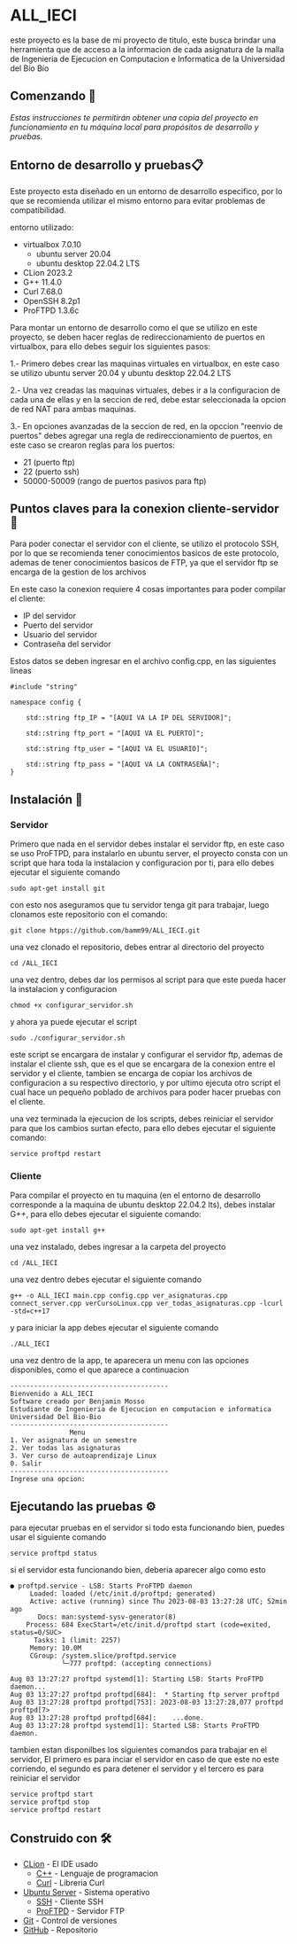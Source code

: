# ALL_IECI

este proyecto es la base de mi proyecto de titulo, este busca brindar una herramienta
que de acceso a la informacion de cada asignatura de la malla de Ingenieria de Ejecucion
en Computacion e Informatica de la Universidad del Bío Bío

## Comenzando 🚀

_Estas instrucciones te permitirán obtener una copia del proyecto en funcionamiento en tu
máquina local para propósitos de desarrollo y pruebas._

## Entorno de desarrollo y pruebas📋

Este proyecto esta diseñado en un entorno de desarrollo especifico, por lo que se recomienda
utilizar el mismo entorno para evitar problemas de compatibilidad.

entorno utilizado:
* virtualbox 7.0.10
  * ubuntu server 20.04
  * ubuntu desktop 22.04.2 LTS
* CLion 2023.2
* G++ 11.4.0
* Curl 7.68.0
* OpenSSH 8.2p1
* ProFTPD 1.3.6c

Para montar un entorno de desarrollo como el que se utilizo en este proyecto, se deben hacer 
reglas de redireccionamiento de puertos en virtualbox, para ello debes seguir los siguientes pasos:

1.- Primero debes crear las maquinas virtuales en virtualbox, en este caso se utilizo ubuntu server 20.04 
y ubuntu desktop 22.04.2 LTS

2.- Una vez creadas las maquinas virtuales, debes ir a la configuracion de cada una de ellas y en la seccion de red, 
debe estar seleccionada la opcion de red NAT para ambas maquinas.

3.- En opciones avanzadas de la seccion de red, en la opccion "reenvio de puertos" debes agregar una regla de redireccionamiento
de puertos, en este caso se crearon reglas para los puertos: 

* 21 (puerto ftp)
* 22 (puerto ssh)
* 50000-50009 (rango de puertos pasivos para ftp)

## Puntos claves para la conexion cliente-servidor 🔧

Para poder conectar el servidor con el cliente, se utilizo el protocolo SSH, por lo que
se recomienda tener conocimientos basicos de este protocolo, ademas de tener conocimientos
basicos de FTP, ya que el servidor ftp se encarga de la gestion de los archivos

En este caso la conexion requiere 4 cosas importantes para poder compilar el cliente:

* IP del servidor
* Puerto del servidor
* Usuario del servidor
* Contraseña del servidor

Estos datos se deben ingresar en el archivo config.cpp, en las siguientes lineas
```
#include "string"

namespace config {
    
    std::string ftp_IP = "[AQUI VA LA IP DEL SERVIDOR]";
    
    std::string ftp_port = "[AQUI VA EL PUERTO]";
    
    std::string ftp_user = "[AQUI VA EL USUARIO]";
    
    std::string ftp_pass = "[AQUI VA LA CONTRASEÑA]";
}
```


## Instalación 🔧
### Servidor

Primero que nada en el servidor debes instalar el servidor ftp, en este caso se uso ProFTPD,
para instalarlo en ubuntu server, el proyecto consta con un script que hara toda la instalacion
y configuracion por ti, para ello debes ejecutar el siguiente comando
```
sudo apt-get install git
```

con esto nos aseguramos que tu servidor tenga git para trabajar, luego clonamos este repositorio con el comando:

```
git clone htpps://github.com/bamm99/ALL_IECI.git
```

una vez clonado el repositorio, debes entrar al directorio del proyecto

```
cd /ALL_IECI
```

una vez dentro, debes dar los permisos al script para que este pueda hacer la instalacion y configuracion

```
chmod +x configurar_servidor.sh
```

y ahora ya puede ejecutar el script

``` 
sudo ./configurar_servidor.sh
```

este script se encargara de instalar y configurar el servidor ftp, ademas de instalar el 
cliente ssh, que es el que se encargara de la conexion entre el servidor y el cliente, tambien
se encarga de copiar los archivos de configuracion a su respectivo directorio, y por ultimo ejecuta otro script
el cual hace un pequeño poblado de archivos para poder hacer pruebas con el cliente.

una vez terminada la ejecucion de los scripts, debes reiniciar el servidor para que los 
cambios surtan efecto, para ello debes ejecutar el siguiente comando:

```
service proftpd restart
```

### Cliente
Para compilar el proyecto en tu maquina (en el entorno de desarrollo corresponde a 
la maquina de ubuntu desktop 22.04.2 lts), debes instalar G++, para ello debes
ejecutar el siguiente comando:

``` 
sudo apt-get install g++
```

una vez instalado, debes ingresar a la carpeta del proyecto

```
cd /ALL_IECI
```
una vez dentro debes ejecutar el siguiente comando
```
g++ -o ALL_IECI main.cpp config.cpp ver_asignaturas.cpp connect_server.cpp verCursoLinux.cpp ver_todas_asignaturas.cpp -lcurl -std=c++17
```
y para iniciar la app debes ejecutar el siguiente comando
```
./ALL_IECI
```

una vez dentro de la app, te aparecera un menu con las opciones disponibles, como el que aparece a continuacion
```
----------------------------------------
Bienvenido a ALL_IECI
Software creado por Benjamin Mosso
Estudiante de Ingenieria de Ejecucion en computacion e informatica
Universidad Del Bio-Bio
----------------------------------------
               Menu
1. Ver asignatura de un semestre
2. Ver todas las asignaturas
3. Ver curso de autoaprendizaje Linux
0. Salir
----------------------------------------
Ingrese una opcion: 
```

## Ejecutando las pruebas ⚙️
para ejecutar pruebas en el servidor si todo esta funcionando bien, puedes usar el siguiente comando
```
service proftpd status
```
si el servidor esta funcionando bien, deberia aparecer algo como esto
```
● proftpd.service - LSB: Starts ProFTPD daemon
     Loaded: loaded (/etc/init.d/proftpd; generated)
     Active: active (running) since Thu 2023-08-03 13:27:28 UTC; 52min ago
       Docs: man:systemd-sysv-generator(8)
    Process: 684 ExecStart=/etc/init.d/proftpd start (code=exited, status=0/SUC>
      Tasks: 1 (limit: 2257)
     Memory: 10.0M
     CGroup: /system.slice/proftpd.service
             └─777 proftpd: (accepting connections)

Aug 03 13:27:27 proftpd systemd[1]: Starting LSB: Starts ProFTPD daemon...
Aug 03 13:27:27 proftpd proftpd[684]:  * Starting ftp server proftpd
Aug 03 13:27:28 proftpd proftpd[753]: 2023-08-03 13:27:28,077 proftpd proftpd[7>
Aug 03 13:27:28 proftpd proftpd[684]:    ...done.
Aug 03 13:27:28 proftpd systemd[1]: Started LSB: Starts ProFTPD daemon.
```
tambien estan disponilbes los siguientes comandos para trabajar en el servidor, 
El primero es para inciar el servidor en caso de que este no este corriendo, 
el segundo es para detener el servidor y el tercero es para reiniciar el servidor
```
service proftpd start
service proftpd stop
service proftpd restart
```

## Construido con 🛠️

* [CLion](https://www.jetbrains.com/es-es/clion/) - El IDE usado
  * [C++](https://www.cplusplus.com/) - Lenguaje de programacion
  * [Curl](https://curl.se/) - Libreria Curl
* [Ubuntu Server](https://ubuntu.com/download/server) - Sistema operativo
  * [SSH](https://www.ssh.com/ssh/) - Cliente SSH
  * [ProFTPD](http://www.proftpd.org/) - Servidor FTP
* [Git](https://git-scm.com/) - Control de versiones
* [GitHub](github.com/bamm99/ALL_IECI) - Repositorio

